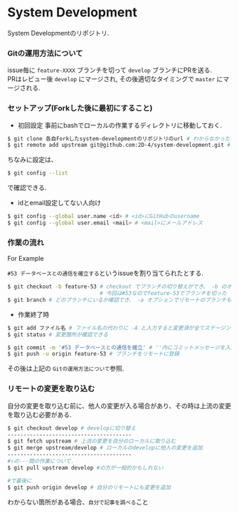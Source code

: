 # System Development
System Developmentのリポジトリ.

### Gitの運用方法について

issue毎に `feature-XXXX` ブランチを切って `develop` ブランチにPRを送る.  
PRはレビュー後 `develop` にマージされ, その後適切なタイミングで `master` にマージされる.

### セットアップ(Forkした後に最初にすること)

- 初回設定
事前にbashでローカルの作業するディレクトリに移動しておく.

```bash
$ git clone 各自Forkしたsystem-developmentのリポジトリのurl # わからなかったらgit cloneで調べて
$ git remote add upstream git@github.com:2D-4/system-development.git # 上流のリポジトリを登録
```
ちなみに設定は、
```bash
$ git config --list
```
で確認できる.

- idとemail設定してない人向け

```bash
$ git config --global user.name <id> # <id>にGitHubのusername
$ git config --global user.email <mail> # <mail>にメールアドレス
```

### 作業の流れ

For Example

`#53 データベースとの通信を確立する`というissueを割り当てられたとする.

```bash
$ git checkout -b feature-53 # checkout でブランチの切り替えができ、 -b のオプションでブランチの作成も同時にできる
                             # 今回は#53なのでfeature-53でブランチを切った
$ git branch # どのブランチにいるか確認でき、 -a オプションでリモートのブランチも確認できる
```

- 作業終了時

```bash
$ git add ファイル名 # ファイル名の代わりに -A と入力すると変更済が全てステージングされる
$ git status # 変更箇所が確認できる

$ git commit -m '#53 データベースとの通信を確立' # ''内にコミットメッセージを入力
$ git push -u origin feature-53 # ブランチをリモートに登録
```

その後は上記の `Gitの運用方法について`参照.

### リモートの変更を取り込む

自分の変更を取り込む前に、他人の変更が入る場合があり、その時は上流の変更を取り込む必要がある.

```bash
$ git checkout develop # developに切り替え
---------------------------------------
$ git fetch upstream # 上流の変更を自分のローカルに取り込む
$ git merge upstream/develop # ローカルのdevelopに他人の変更を追加
---------------------------------------
#↑の---間の作業について.
$ git pull upstream develop #の方が一般的かもしれない

#で最後に
$ git push origin develop # 自分のリモートにも変更を追加
```

わからない箇所がある場合、`自分で記事を調べる`こと
